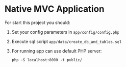 Native MVC Application
==============

For start this project you should:
1. Set your config parameters in `app/config/config.php`
2. Execute sql script `app/data/create_db_and_tables.sql`
3. For running app can use default PHP server:

    ``php -S localhost:8000 -t public/`` 
    
    